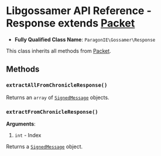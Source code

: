# Libgossamer API Reference - Response extends [Packet](Protocol/Packet.md)

* **Fully Qualified Class Name**: `ParagonIE\Gossamer\Response`

This class inherits all methods from [Packet](Protocol/Packet.md).

## Methods

### `extractAllFromChronicleResponse()`

Returns an `array` of [`SignedMessage`](Protocol/SignedMessage.md) objects.

### `extractFromChronicleResponse()` 

**Arguments**:

1. `int` - Index

Returns a [`SignedMessage`](Protocol/SignedMessage.md) object. 
